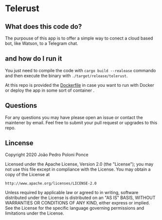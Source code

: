 # Telerust

## What does this code do?

The purpouse of this app is to offer a simple way to conect a cloud based bot, like Watson, to a Telegram chat. 

## and how do I run it

You just need to compile the code with `cargo build --realease` commando and then execute the binary with `./target/release/telerust`.

At this repo is provided the [Dockerfile](./Dockerfile) in case you want to run with Docker or deploy the app in some sort of container .

## Questions

For any questions you may have please open an issue or contact the maintener by email. Feel free to submit your pull request or upgrades to this repo.

## Lincense

Copyright 2020 João Pedro Poloni Ponce

Licensed under the Apache License, Version 2.0 (the "License");
you may not use this file except in compliance with the License.
You may obtain a copy of the License at

    http://www.apache.org/licenses/LICENSE-2.0

Unless required by applicable law or agreed to in writing, software
distributed under the License is distributed on an "AS IS" BASIS,
WITHOUT WARRANTIES OR CONDITIONS OF ANY KIND, either express or implied.
See the License for the specific language governing permissions and
limitations under the License.